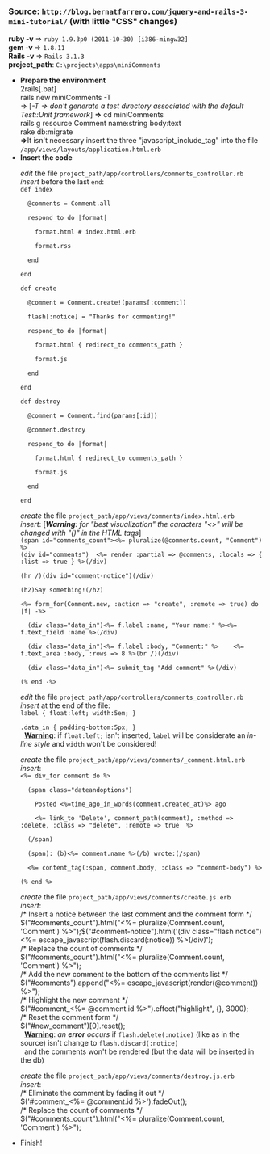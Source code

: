 <h3><b>Source</b>: <code>http://blog.bernatfarrero.com/jquery-and-rails-3-mini-tutorial/</code> (with little "CSS" changes)</h3>
<b>ruby -v  </b>=> <code>ruby 1.9.3p0 (2011-10-30) [i386-mingw32]</code><br />
<b>gem -v   </b>=> <code>1.8.11</code><br />
<b>Rails -v </b>=> <code>Rails 3.1.3</code><br />
<b>project_path</b>: <code>C:\projects\apps\miniComments</code><br />

<ul><li><b>Prepare the environment</b><br />
2rails[.bat]<br />
rails new miniComments -T<br /> => [<i>-T => don't generate a test directory associated with the default Test::Unit framework</i>]
<b>=></b> cd miniComments<br />
rails g resource Comment name:string body:text<br />
rake db:migrate<br />
<b>=></b>It isn't necessary insert the three "javascript_include_tag" into the file <code>/app/views/layouts/application.html.erb</code><br /></li>
<li><b>Insert the code</b><br />
<p><i>edit</i> the file <code>project_path/app/controllers/comments_controller.rb</code><br />
<i>insert</i> before the last <code>end</code>:<br />
<code>def index<br />
&nbsp;&nbsp;@comments = Comment.all<br />
&nbsp;&nbsp;respond_to do |format|<br />
&nbsp;&nbsp;&nbsp;&nbsp;format.html # index.html.erb<br />
&nbsp;&nbsp;&nbsp;&nbsp;format.rss<br />
&nbsp;&nbsp;end<br />
end<br />
def create<br />
&nbsp;&nbsp;@comment = Comment.create!(params[:comment])<br />
&nbsp;&nbsp;flash[:notice] = "Thanks for commenting!"<br />
&nbsp;&nbsp;respond_to do |format|<br />
&nbsp;&nbsp;&nbsp;&nbsp;format.html { redirect_to comments_path }<br />
&nbsp;&nbsp;&nbsp;&nbsp;format.js<br />
&nbsp;&nbsp;end<br />
end<br />
def destroy<br />
&nbsp;&nbsp;@comment = Comment.find(params[:id])<br />
&nbsp;&nbsp;@comment.destroy<br />
&nbsp;&nbsp;respond_to do |format|<br />
&nbsp;&nbsp;&nbsp;&nbsp;format.html { redirect_to comments_path }<br />
&nbsp;&nbsp;&nbsp;&nbsp;format.js<br />
&nbsp;&nbsp;end<br />
end</code></p>
<p><i>create</i> the file <code>project_path/app/views/comments/index.html.erb</code><br />
<i>insert</i>: [<i><b>Warning</b>: for "best visualization" the caracters "<>" will be changed with "()" in the HTML tags</i>]<br />
<code>(span id="comments_count"><%= pluralize(@comments.count, "Comment") %></span>
(div id="comments")  <%= render :partial => @comments, :locals => { :list => true } %>(/div)<br />
(hr /)(div id="comment-notice")(/div)<br />
(h2)Say something!(/h2)<br />
<%= form_for(Comment.new, :action => "create", :remote => true) do |f| -%><br />
&nbsp;&nbsp;(div class="data_in")<%= f.label :name, "Your name:" %><%= f.text_field :name %>(/div)<br />
&nbsp;&nbsp;(div class="data_in")<%= f.label :body, "Comment:" %>    <%= f.text_area :body, :rows => 8 %>(br /)(/div)<br />
&nbsp;&nbsp;(div class="data_in")<%= submit_tag "Add comment" %>(/div)<br />
(% end -%></code></p>
<p><i>edit</i> the file <code>project_path/app/controllers/comments_controller.rb</code><br />
<i>insert</i> at the end of the file:<br />
<code>label { float:left; width:5em; }<br />
.data_in { padding-bottom:5px; }</code><br />
&nbsp;&nbsp;<b><u>Warning</u></b>: if <code>float:left;</code> isn't inserted, <code>label</code> will be considerate an <i>in-line style</i> and <code>width</code> won't be considered!</p>
<p><i>create</i> the file <code>project_path/app/views/comments/_comment.html.erb</code><br />
<i>insert</i>:<br />
<code><%= div_for comment do %><br />
&nbsp;&nbsp;(span class="dateandoptions")<br />
&nbsp;&nbsp;&nbsp;&nbsp;Posted <%=time_ago_in_words(comment.created_at)%> ago<br />
&nbsp;&nbsp;&nbsp;&nbsp;<%= link_to 'Delete', comment_path(comment), :method => :delete, :class => "delete", :remote => true  %><br />
&nbsp;&nbsp;(/span)<br />
&nbsp;&nbsp;(span): (b)<%= comment.name %>(/b) wrote:(/span)<br />
&nbsp;&nbsp;<%= content_tag(:span, comment.body, :class => "comment-body") %><br />
(% end %></code></p>
<p><i>create</i> the file <code>project_path/app/views/comments/create.js.erb</code><br />
<i>insert</i>:<br />
/* Insert a notice between the last comment and the comment form */<br />
$("#comments_count").html("<%= pluralize(Comment.count, 'Comment') %>");$("#comment-notice").html('(div class="flash notice")<%= escape_javascript(flash.discard(:notice)) %>(/div)');<br />
/* Replace the count of comments */<br />
$("#comments_count").html("<%= pluralize(Comment.count, 'Comment') %>");<br />
/* Add the new comment to the bottom of the comments list */<br />
$("#comments").append("<%= escape_javascript(render(@comment)) %>");<br />
/* Highlight the new comment */<br />
$("#comment_<%= @comment.id %>").effect("highlight", {}, 3000);<br />
/* Reset the comment form */<br />
$("#new_comment")[0].reset();<br />
&nbsp;&nbsp;<b><u>Warning</u></b>: <i>an <b>error</b> occurs</i> if <code>flash.delete(:notice)</code> (like as in the source) isn't change to <code>flash.discard(:notice)</code><br />
&nbsp;&nbsp;and the comments won't be rendered (but the data will be inserted in the db)</p>
<p><i>create</i> the file <code>project_path/app/views/comments/destroy.js.erb</code><br />
<i>insert</i>:<br />
/* Eliminate the comment by fading it out */<br />
$('#comment_<%= @comment.id %>').fadeOut();<br />
/* Replace the count of comments */<br />
$("#comments_count").html("<%= pluralize(Comment.count, 'Comment') %>");</p></li>
<li>Finish!</li></ul>